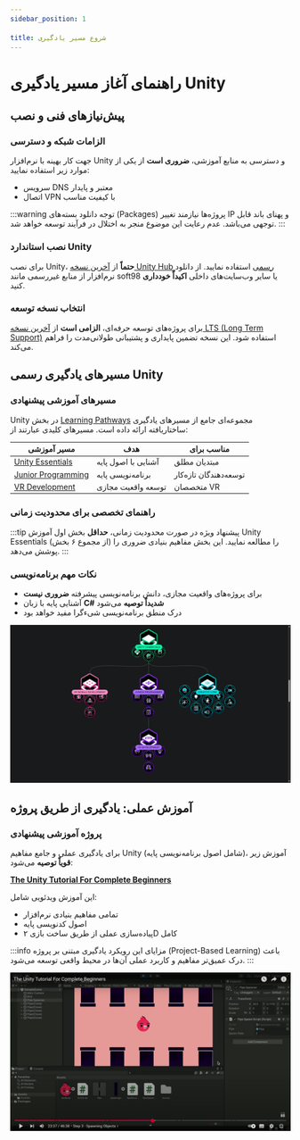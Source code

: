 ```yaml
---
sidebar_position: 1

title: شروع مسیر یادگیری
---
```


# راهنمای آغاز مسیر یادگیری Unity

## پیش‌نیازهای فنی و نصب

### الزامات شبکه و دسترسی

جهت کار بهینه با نرم‌افزار Unity و دسترسی به منابع آموزشی، **ضروری است** از یکی از موارد زیر استفاده نمایید:

- سرویس DNS معتبر و پایدار
- اتصال VPN با کیفیت مناسب

:::warning توجه
دانلود بسته‌های (Packages) پروژه‌ها نیازمند تغییر IP و پهنای باند قابل توجهی می‌باشد. عدم رعایت این موضوع منجر به اختلال در فرآیند توسعه خواهد شد.
:::

### نصب استاندارد Unity

برای نصب Unity، **حتماً** از [آخرین نسخه Unity Hub رسمی](https://unity.com/download) استفاده نمایید. از دانلود نرم‌افزار از منابع غیررسمی مانند soft98 یا سایر وب‌سایت‌های داخلی **اکیداً خودداری** کنید.

### انتخاب نسخه توسعه

برای پروژه‌های توسعه حرفه‌ای، **الزامی است** از [آخرین نسخه LTS (Long Term Support)](https://unity.com/releases/2022-lts) استفاده شود. این نسخه تضمین پایداری و پشتیبانی طولانی‌مدت را فراهم می‌کند.

## مسیرهای یادگیری رسمی Unity

### مسیرهای آموزشی پیشنهادی

Unity در بخش [Learning Pathways](https://learn.unity.com/pathways) مجموعه‌ای جامع از مسیرهای یادگیری ساختاریافته ارائه داده است. مسیرهای کلیدی عبارتند از:

| مسیر آموزشی                                                             | هدف                 | مناسب برای             |
| ----------------------------------------------------------------------- | ------------------- | ---------------------- |
| [Unity Essentials](https://learn.unity.com/pathway/unity-essentials)    | آشنایی با اصول پایه | مبتدیان مطلق           |
| [Junior Programming](https://learn.unity.com/pathway/junior-programmer) | برنامه‌نویسی پایه   | توسعه‌دهندگان تازه‌کار |
| [VR Development](https://learn.unity.com/pathway/vr-development)        | توسعه واقعیت مجازی  | متخصصان VR             |

### راهنمای تخصصی برای محدودیت زمانی

:::tip پیشنهاد ویژه
در صورت محدودیت زمانی، **حداقل** بخش اول آموزش Unity Essentials (از مجموع ۶ بخش) را مطالعه نمایید. این بخش مفاهیم بنیادی ضروری را پوشش می‌دهد.
:::

### نکات مهم برنامه‌نویسی

- برای پروژه‌های واقعیت مجازی، دانش برنامه‌نویسی پیشرفته **ضروری نیست**
- آشنایی پایه با زبان **C#** **شدیداً توصیه** می‌شود
- درک منطق برنامه‌نویسی شیءگرا مفید خواهد بود

![مسیرهای یادگیری Unity](./img/unity-pathways.png)

## آموزش عملی: یادگیری از طریق پروژه

### پروژه آموزشی پیشنهادی

برای یادگیری عملی و جامع مفاهیم Unity (شامل اصول برنامه‌نویسی پایه)، آموزش زیر **قویاً توصیه** می‌شود:

**[The Unity Tutorial For Complete Beginners](https://www.youtube.com/watch?v=XtQMytORBmM&t=1574s)**

این آموزش ویدئویی شامل:

- تمامی مفاهیم بنیادی نرم‌افزار
- اصول کدنویسی پایه
- پیاده‌سازی عملی از طریق ساخت بازی ۲D کامل

:::info مزایای این رویکرد
یادگیری مبتنی بر پروژه (Project-Based Learning) باعث درک عمیق‌تر مفاهیم و کاربرد عملی آن‌ها در محیط واقعی توسعه می‌شود.
:::

![آموزش ساخت بازی Unity](./img/unity-create-a-game.png)
